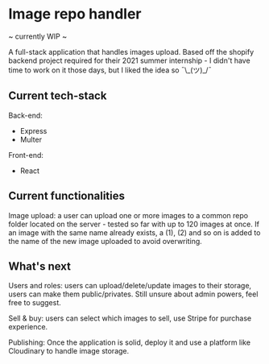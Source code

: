 # Image repo handler

~ currently WIP ~

A full-stack application that handles images upload. Based off the shopify backend project required for their 2021 summer internship - I didn't have time to work on it those days, but I liked the idea so ¯\\\_(ツ)\_/¯

## Current tech-stack

Back-end:

- Express
- Multer

Front-end:

- React

## Current functionalities

Image upload: a user can upload one or more images to a common repo folder located on the server - tested so far with up to 120 images at once. If an image with the same name already exists, a (1), (2) and so on is added to the name of the new image uploaded to avoid overwriting.

## What's next

Users and roles:
users can upload/delete/update images to their storage, users can make them public/privates. Still unsure about admin powers, feel free to suggest.

Sell & buy:
users can select which images to sell, use Stripe for purchase experience.

Publishing:
Once the application is solid, deploy it and use a platform like Cloudinary to handle image storage.

